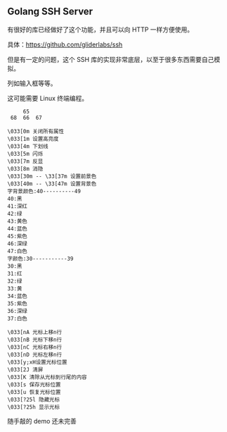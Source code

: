 Golang SSH Server
---------

有很好的库已经做好了这个功能，并且可以向 HTTP 一样方便使用。

具体：https://github.com/gliderlabs/ssh

但是有一定的问题，这个 SSH 库的实现非常底层，以至于很多东西需要自己模拟。

列如输入框等等。

这可能需要 Linux 终端编程。

```
     65
 68  66  67

\033[0m 关闭所有属性
\033[1m 设置高亮度
\033[4m 下划线
\033[5m 闪烁
\033[7m 反显
\033[8m 消隐
\033[30m -- \33[37m 设置前景色
\033[40m -- \33[47m 设置背景色
字背景颜色:40----------49
40:黑
41:深红
42:绿
43:黄色
44:蓝色
45:紫色
46:深绿
47:白色
字颜色:30-----------39
30:黑
31:红
32:绿
33:黄
34:蓝色
35:紫色
36:深绿
37:白色

\033[nA 光标上移n行
\033[nB 光标下移n行
\033[nC 光标右移n行
\033[nD 光标左移n行
\033[y;xH设置光标位置
\033[2J 清屏
\033[K 清除从光标到行尾的内容
\033[s 保存光标位置
\033[u 恢复光标位置
\033[?25l 隐藏光标
\033[?25h 显示光标

```


随手敲的 demo 还未完善
```go


```